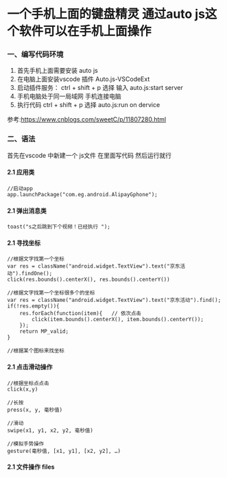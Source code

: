 # 一个手机上面的键盘精灵  通过auto js这个软件可以在手机上面操作

### 一、编写代码环境
   1. 首先手机上面需要安装 auto js
   2. 在电脑上面安装vscode 插件 Auto.js-VSCodeExt
   3. 启动插件服务： ctrl + shift + p  选择 输入 auto.js:start server
   4. 手机电脑处于同一局域网 手机连接电脑
   5. 执行代码 ctrl + shift + p 选择  auto.js:run on dervice
   
   参考:https://www.cnblogs.com/sweetC/p/11807280.html

### 二、语法
   首先在vscode 中新建一个 js文件 在里面写代码 然后运行就行
   
   #### 2.1 应用类
   ```text
   //启动app
   app.launchPackage("com.eg.android.AlipayGphone");

```
   
   #### 2.1 弹出消息类
   ```text
   toast("s之后跳到下个视频！已经执行 ");

```

   #### 2.1 寻找坐标
   ```text
   //根据文字找第一个坐标
   var res = className("android.widget.TextView").text("京东活动").findOne();
   click(res.bounds().centerX(), res.bounds().centerY())
   
   //根据文字找第一个坐标很多个的坐标
   var res = className("android.widget.TextView").text("京东活动").find();
   if(!res.empty()){                
       res.forEach(function(item){   // 依次点击
           click(item.bounds().centerX(), item.bounds().centerY());
       });
       return MP_valid;
   }
   
   //根据某个图标来找坐标
   
```

   #### 2.1 点击滑动操作
   ```test
   //根据坐标点点击
   click(x,y)
   
   //长按
   press(x, y, 毫秒值)

   //滑动
   swipe(x1, y1, x2, y2, 毫秒值)
   
   //模拟手势操作
   gesture(毫秒值, [x1, y1], [x2, y2], …)

```
   
   #### 2.1 文件操作 files
   ```text
   

```

